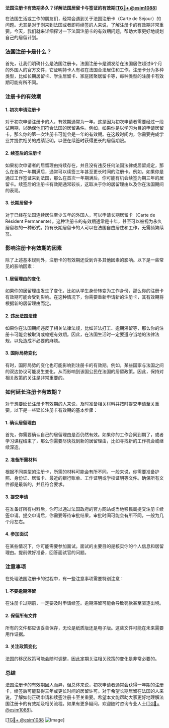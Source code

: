 **法国注册卡有效期多久？详解法国居留卡与签证的有效期[[TG💪+ @esim1088](https://t.me/s/esim1088)]**

在法国生活或工作的朋友们，经常会遇到关于法国注册卡（Carte de Séjour）的问题。尤其是对于刚来到法国或者即将续签的人来说，了解注册卡的有效期非常重要。今天，我们就来详细探讨一下法国注册卡的有效期问题，帮助大家更好地规划自己的居留计划。

### 法国注册卡是什么？

首先，让我们明确什么是法国注册卡。法国注册卡是颁发给在法国居住超过6个月的外国人的官方文件，它证明持卡人有权在法国合法居住和工作。注册卡分为多种类型，比如长期居留卡、学生居留卡、家庭团聚居留卡等，每种类型的注册卡有效期可能有所不同。

### 注册卡的有效期

#### 1. 初次申请注册卡

对于初次申请注册卡的人，有效期通常为一年。这是因为初次申请者需要经过一段试用期，以确保他们符合法国的居留条件。例如，如果你是以学习为目的申请居留卡，那么你的第一次注册卡可能会是一年的有效期。在这段时间内，你需要完成学业并提供相关的成绩证明，以便在续签时获得更长的居留期限。

#### 2. 续签后的注册卡

如果初次申请者的居留理由持续存在，并且没有违反任何法国法律或居留规定，那么在首次一年期满后，通常可以续签三年甚至更长时间的注册卡。例如，如果你是通过工作签证来到法国，那么在首次一年期满后，你可能有机会续签为期三年的居留卡。续签后的注册卡有效期通常较长，这取决于你的居留理由以及你在法国期间的表现。

#### 3. 长期居留卡

对于已经在法国连续居住至少五年的外国人，可以申请长期居留卡（Carte de Résident Permanente）。这种注册卡的有效期通常是十年，甚至可以被视为永久居留权的一种形式。持有长期居留卡的人可以在法国自由居住和工作，无需频繁续签。

### 影响注册卡有效期的因素

除了上述基本规则外，注册卡的有效期还受到许多其他因素的影响。以下是一些常见的影响因素：

#### 1. 居留理由的变化

如果你的居留理由发生了变化，比如从学生身份转变为工作身份，那么你的注册卡有效期可能会受到影响。在这种情况下，你需要重新申请新的注册卡，其有效期将根据新的居留理由而定。

#### 2. 违反法国法律

如果你在法国期间违反了相关法律法规，比如非法打工、逾期滞留等，那么你的注册卡可能会被取消或缩短有效期。因此，在法国生活时一定要遵守当地的法律法规，以免造成不必要的麻烦。

#### 3. 国际局势变化

有时，国际局势的变化也可能影响到注册卡的有效期。例如，某些国家与法国之间的双边协议可能发生变化，从而影响到该国公民在法国的居留政策。因此，保持对相关政策的关注是非常重要的。

### 如何延长注册卡有效期？

对于想要延长注册卡有效期的人来说，及时准备相关材料并按时提交申请至关重要。以下是一些延长注册卡有效期的基本步骤：

#### 1. 确认居留理由

首先，你需要确认自己的居留理由是否仍然有效。如果你的工作合同到期了，或者学习课程结束了，那么你需要尽快找到新的居留理由，比如寻找新的工作机会或继续深造。

#### 2. 准备所需材料

根据不同类型的注册卡，所需的材料可能会有所不同。一般来说，你需要准备护照、身份证、居留卡、最近的银行账单、工作证明或学校证明等文件。确保所有文件都是最新的，并且符合要求。

#### 3. 提交申请

在准备好所有材料后，你可以通过法国政府的官方网站或当地移民局提交注册卡续签申请。提交申请后，你需要等待审批结果。审批时间可能会有所不同，一般为几个月左右。

#### 4. 参加面试

在某些情况下，你可能需要参加面试。面试的主要目的是核实你的个人信息和居留理由。提前做好准备，回答面试官的问题。

### 注意事项

在处理法国注册卡的过程中，有一些注意事项需要特别注意：

#### 1. 不要逾期滞留

在注册卡过期前，一定要及时申请续签。逾期滞留可能会导致罚款甚至驱逐出境。

#### 2. 保留所有文件

所有的文件都应该妥善保存，无论是纸质版还是电子版。这些文件可能在未来需要用作证据。

#### 3. 关注政策变化

法国的移民政策可能会随时调整，因此定期关注相关政策的变化是非常必要的。

### 总结

法国注册卡的有效期因人而异，但总体来说，初次申请者通常会获得一年期的注册卡，续签后可能获得三年或更长时间的居留许可。对于希望长期居留在法国的人来说，了解如何正确申请和续签注册卡至关重要。希望本文能帮助大家更好地理解法国注册卡的有效期及相关流程。如果有更多疑问，欢迎随时咨询专业人士[[TG💪+ @esim1088](https://t.me/s/esim1088)]。

[[TG💪+ @esim1088](https://t.me/s/esim1088) ![Image](https://i.postimg.cc/4NQfJmqS/Snipaste-2025-05-13-00-14-12.png)]